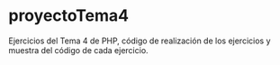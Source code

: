 # proyectoTema4
Ejercicios del Tema 4 de PHP, código de realización de los ejercicios y muestra del código de cada ejercicio.
